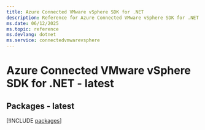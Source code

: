 ```yaml
---
title: Azure Connected VMware vSphere SDK for .NET
description: Reference for Azure Connected VMware vSphere SDK for .NET
ms.date: 06/12/2025
ms.topic: reference
ms.devlang: dotnet
ms.service: connectedvmwarevsphere
---
```

# Azure Connected VMware vSphere SDK for .NET - latest
## Packages - latest
[!INCLUDE [packages](connected-vmware-vsphere-index.md)]